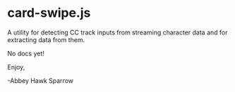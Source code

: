 card-swipe.js
==============
A utility for detecting CC track inputs from streaming character data and for extracting data from them.

No docs yet!

Enjoy,

-Abbey Hawk Sparrow